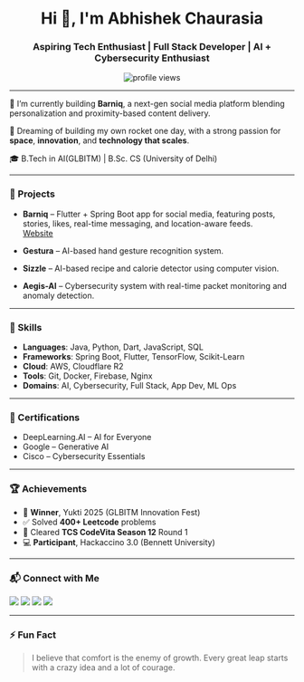 <h1 align="center">Hi 👋, I'm Abhishek Chaurasia</h1>
<h3 align="center">Aspiring Tech Enthusiast | Full Stack Developer | AI + Cybersecurity Enthusiast</h3>

<p align="center">
  <img src="https://komarev.com/ghpvc/?username=abhishekkcrs&label=Profile%20views&color=0e75b6&style=flat" alt="profile views" />
</p>

---

🔭 I’m currently building **Barniq**, a next-gen social media platform blending personalization and proximity-based content delivery.

🚀 Dreaming of building my own rocket one day, with a strong passion for **space**, **innovation**, and **technology that scales**.

🎓 B.Tech in AI(GLBITM) | B.Sc. CS (University of Delhi)

---

### 🚀 Projects

- **Barniq** – Flutter + Spring Boot app for social media, featuring posts, stories, likes, real-time messaging, and location-aware feeds.\
  [Website](https://www.barniq.in)

- **Gestura** – AI-based hand gesture recognition system.

- **Sizzle** – AI-based recipe and calorie detector using computer vision.

- **Aegis-AI** – Cybersecurity system with real-time packet monitoring and anomaly detection.

---

### 🧠 Skills

- **Languages**: Java, Python, Dart, JavaScript, SQL
- **Frameworks**: Spring Boot, Flutter, TensorFlow, Scikit-Learn
- **Cloud**: AWS, Cloudflare R2
- **Tools**: Git, Docker, Firebase, Nginx
- **Domains**: AI, Cybersecurity, Full Stack, App Dev, ML Ops

---

### 📜 Certifications

- DeepLearning.AI – AI for Everyone
- Google – Generative AI
- Cisco – Cybersecurity Essentials

---

### 🏆 Achievements

- 🥇 **Winner**, Yukti 2025 (GLBITM Innovation Fest)  
- ✅ Solved **400+ Leetcode** problems  
- 🧠 Cleared **TCS CodeVita Season 12** Round 1  
- 💻 **Participant**, Hackaccino 3.0 (Bennett University)

---

### 📬 Connect with Me

<p align="left">
  <a href="mailto:abhishekkcrs@gmail.com"><img src="https://img.shields.io/badge/Gmail-red?style=for-the-badge&logo=gmail&logoColor=white" /></a>
  <a href="https://linkedin.com/in/abhishekkcrs"><img src="https://img.shields.io/badge/LinkedIn-blue?style=for-the-badge&logo=linkedin&logoColor=white" /></a>
  <a href="https://leetcode.com/u/ironside45"><img src="https://img.shields.io/badge/Leetcode-orange?style=for-the-badge&logo=leetcode&logoColor=white" /></a>
  <a href="https://barniq.in"><img src="https://img.shields.io/badge/Barniq.in-black?style=for-the-badge&logo=internetarchive&logoColor=white" /></a>
</p>

---

### ⚡ Fun Fact
> I believe that comfort is the enemy of growth. Every great leap starts with a crazy idea and a lot of courage.

